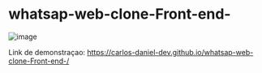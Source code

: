 # whatsap-web-clone-Front-end-

![image](https://user-images.githubusercontent.com/105173667/197408192-4407ae9c-4846-48d5-999c-ccd0575acb2c.png)


Link de demonstraçao: https://carlos-daniel-dev.github.io/whatsap-web-clone-Front-end-/
